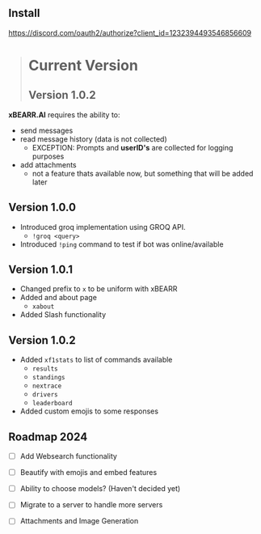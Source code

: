 ## Install

https://discord.com/oauth2/authorize?client_id=1232394493546856609

> # __Current Version__
> ## Version 1.0.2


**xBEARR.AI** requires the ability to:
- send messages
- read message history (data is not collected)
	- EXCEPTION: Prompts and **userID's** are collected for logging purposes
- add attachments
	- not a feature thats available now, but something that will be added later

## Version 1.0.0
- Introduced groq implementation using GROQ API.
	- `!groq <query>`
- Introduced `!ping` command to test if bot was online/available

## Version 1.0.1
- Changed prefix to `x` to be uniform with xBEARR
- Added and about page
	- `xabout`
- Added Slash functionality

## Version 1.0.2
- Added `xf1stats` to list of commands available
  	- `results`
  	- `standings`
  	- `nextrace`
  	- `drivers`
  	- `leaderboard`
- Added custom emojis to some responses


## Roadmap 2024
- [ ] Add Websearch functionality
- [ ] Beautify with emojis and embed features 
- [ ] Ability to choose models? (Haven't decided yet)
- [ ] Migrate to a server to handle more servers
- [ ] Attachments and Image Generation




